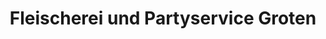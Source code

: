 ---
title: "Fleischerei und Partyservice Groten"
url: /grevenbroich/fleischerei-und-partyservice-groten/
shop: Metzgerei
---